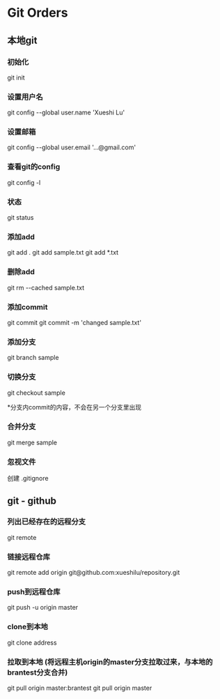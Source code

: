 # Git Orders

## 本地git

### 初始化
git init

### 设置用户名
git config --global user.<span>name</span> 'Xueshi Lu'

### 设置邮箱
git config --global user.email '...@<span>gmail</span>.com'

### 查看git的config
git config -l

### 状态
git status

### 添加add
git add .
git add sample.txt
git add *.txt

### 删除add
git rm --cached sample.txt

### 添加commit
git commit
git commit -m 'changed sample.txt'

### 添加分支
git branch sample

### 切换分支
git checkout sample

*分支内commit的内容，不会在另一个分支里出现

### 合并分支
git merge sample

### 忽视文件
创建 .gitignore

## git - github

### 列出已经存在的远程分支
git remote

### 链接远程仓库
git remote add origin git@<span>github</span>.com:xueshilu/repository.git

### push到远程仓库
git push -u origin master

### clone到本地
git clone address

### 拉取到本地 (将远程主机origin的master分支拉取过来，与本地的brantest分支合并)
git pull origin master:brantest
git pull origin master
